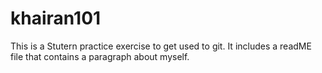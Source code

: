# khairan101
This is a Stutern practice exercise to get used to git. It includes a readME file that contains a paragraph about myself.
